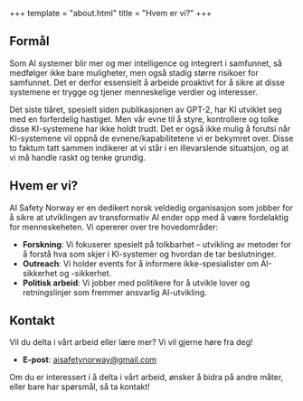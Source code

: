 +++
template = "about.html" 
title = "Hvem er vi?" 
+++

## Formål

Som AI systemer blir mer og mer intelligence og integrert i samfunnet, så medfølger ikke bare muligheter, men også stadig større risikoer for samfunnet. Det er derfor essensielt å arbeide proaktivt for å sikre at disse systemene er trygge og tjener menneskelige verdier og interesser.

Det siste tiåret, spesielt siden publikasjonen av GPT-2, har KI utviklet seg med en forferdelig hastiget. Men vår evne til å styre, kontrollere og tolke disse KI-systemene har ikke holdt trudt. Det er også ikke mulig å forutsi når KI-systemene vil oppnå de evnene/kapabilitetene vi er bekymret over. Disse to faktum tatt sammen indikerer at vi står i en illevarslende situatsjon, og at vi må handle raskt og tenke grundig.

## Hvem er vi?

AI Safety Norway er en dedikert norsk veldedig organisasjon som jobber for å sikre at utviklingen av transformativ AI ender opp med å være fordelaktig for menneskeheten. Vi opererer over tre hovedområder:

- **Forskning**: Vi fokuserer spesielt på tolkbarhet – utvikling av metoder for å forstå hva som skjer i KI-systemer og hvordan de tar beslutninger.
- **Outreach**: Vi holder events for å informere ikke-spesialister om AI-sikkerhet og -sikkerhet.
- **Politisk arbeid**: Vi jobber med politikere for å utvikle lover og retningslinjer som fremmer ansvarlig AI-utvikling.



## Kontakt

Vil du delta i vårt arbeid eller lære mer? Vi vil gjerne høre fra deg!

- **E-post**: [aisafetynorway@gmail.com](mailto:aisafetynorway@gmail.com)

Om du er interessert i å delta i vårt arbeid, ønsker å bidra på andre måter, eller bare har spørsmål, så ta kontakt!